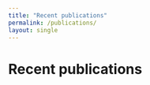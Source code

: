 ```yaml
---
title: "Recent publications"
permalink: /publications/
layout: single
---
```


# Recent publications

<script src="https://unpkg.com/htmx.org@1.9.12" integrity="sha384-ujb1lZYygJmzgSwoxRggbCHcjc0rB2XoQrxeTUQyRjrOnlCoYta87iKBWq3EsdM2" crossorigin="anonymous"></script>
<style>
    iframe{
        background-color: transparent;
        border: 0px none transparent;
        padding: 0px;
        overflow: hidden;
    }
.pubtype {
  font-size: small;
  background-color: lightgray;
}

div.pub {
  margin-top: 10px;
}
</style>    
<div id="content" hx-get="https://infosec-internal.cs.ucl.ac.uk/publications/" hx-trigger="load" hx-select="#pubs" hx-swap="outerHTML"></div>
